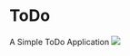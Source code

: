 # ToDo
A Simple ToDo Application
![](https://lh6.googleusercontent.com/oGZef1FVC-MjNKGbqavzHSKjYxky9GS5e9rAOoH2-pcV6_unmaTbQDbEOVlobvvuEpGu1A44w-TPTKCPh39r=w1280-h703)
